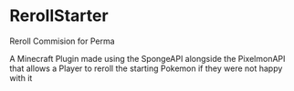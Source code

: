# RerollStarter
Reroll Commision for Perma

A Minecraft Plugin made using the SpongeAPI alongside the PixelmonAPI that allows a Player to reroll the starting Pokemon if they were not happy with it
